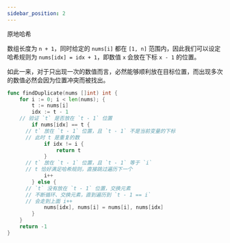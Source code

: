 ```yaml
---
sidebar_position: 2
---
```


原地哈希

数组长度为 `n + 1`，同时给定的 `nums[i]` 都在 `[1, n]` 范围内，因此我们可以设定哈希规则为 `nums[idx] = idx + 1`，即数值 `x` 会放在下标 `x - 1` 的位置。

如此一来，对于只出现一次的数值而言，必然能够顺利放在目标位置，而出现多次的数值必然会因为位置冲突而被找出。

```go
func findDuplicate(nums []int) int {
	for i := 0; i < len(nums); {
		t := nums[i]
		idx := t - 1
    // 验证 `t` 是否放在 `t - 1` 位置
		if nums[idx] == t {
      // t` 放在 `t - 1` 位置，且 `t - 1` 不是当前变量的下标
      // 此时 t 是重复的数
			if idx != i {
				return t
			}
      // t` 放在 `t - 1` 位置，且 `t - 1` 等于 `i`
      // t 恰好满足哈希规则，直接跳过遍历下一个
			i++
		} else {
      // `t` 没有放在 `t - 1` 位置，交换元素
      // 不断循环、交换元素，直到遍历到 `t - 1 == i`
      // 会走到上面 i++
			nums[idx], nums[i] = nums[i], nums[idx]
		}
	}
	return -1
}
```
